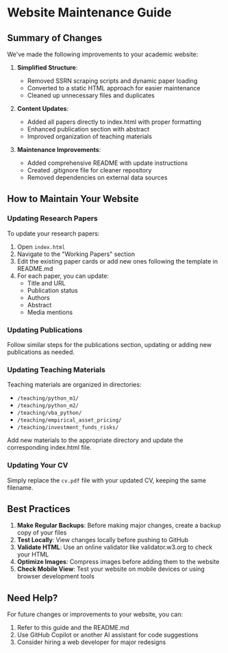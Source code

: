 # Website Maintenance Guide

## Summary of Changes

We've made the following improvements to your academic website:

1. **Simplified Structure**: 
   - Removed SSRN scraping scripts and dynamic paper loading
   - Converted to a static HTML approach for easier maintenance
   - Cleaned up unnecessary files and duplicates

2. **Content Updates**:
   - Added all papers directly to index.html with proper formatting
   - Enhanced publication section with abstract
   - Improved organization of teaching materials

3. **Maintenance Improvements**:
   - Added comprehensive README with update instructions
   - Created .gitignore file for cleaner repository
   - Removed dependencies on external data sources

## How to Maintain Your Website

### Updating Research Papers

To update your research papers:

1. Open `index.html`
2. Navigate to the "Working Papers" section
3. Edit the existing paper cards or add new ones following the template in README.md
4. For each paper, you can update:
   - Title and URL
   - Publication status
   - Authors
   - Abstract
   - Media mentions

### Updating Publications

Follow similar steps for the publications section, updating or adding new publications as needed.

### Updating Teaching Materials

Teaching materials are organized in directories:
- `/teaching/python_m1/`
- `/teaching/python_m2/`
- `/teaching/vba_python/`
- `/teaching/empirical_asset_pricing/`
- `/teaching/investment_funds_risks/`

Add new materials to the appropriate directory and update the corresponding index.html file.

### Updating Your CV

Simply replace the `cv.pdf` file with your updated CV, keeping the same filename.

## Best Practices

1. **Make Regular Backups**: Before making major changes, create a backup copy of your files
2. **Test Locally**: View changes locally before pushing to GitHub
3. **Validate HTML**: Use an online validator like validator.w3.org to check your HTML
4. **Optimize Images**: Compress images before adding them to the website
5. **Check Mobile View**: Test your website on mobile devices or using browser development tools

## Need Help?

For future changes or improvements to your website, you can:
1. Refer to this guide and the README.md
2. Use GitHub Copilot or another AI assistant for code suggestions
3. Consider hiring a web developer for major redesigns
